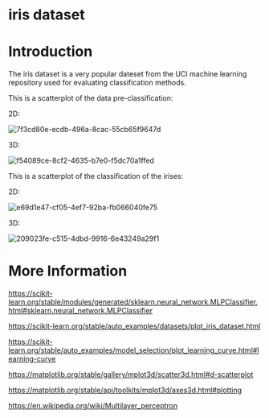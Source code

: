 # iris dataset 

# Introduction

The iris dataset is a very popular dateset from the UCI machine learning repository used for evaluating classification methods.

This is a scatterplot of the data pre-classification:

2D:

![7f3cd80e-ecdb-496a-8cac-55cb65f9647d](https://github.com/fletxcher/iris_dataset/assets/138326029/ff937a2d-5e9e-4b30-a3e8-04a83f206808)

3D:

![f54089ce-8cf2-4635-b7e0-f5dc70a1ffed](https://github.com/fletxcher/iris_dataset/assets/138326029/80d8d607-0ee7-404e-b9a1-9340dbb1d78e)


This is a scatterplot of the classification of the irises:

2D:

![e69d1e47-cf05-4ef7-92ba-fb066040fe75](https://github.com/fletxcher/iris_dataset/assets/138326029/bd06fa81-817d-46ae-8a69-34fdd66ae4e5)

3D:

![209023fe-c515-4dbd-9916-6e43249a29f1](https://github.com/fletxcher/iris_dataset/assets/138326029/185ffb54-2810-4a32-b82a-86f875e755a7)


# More Information

https://scikit-learn.org/stable/modules/generated/sklearn.neural_network.MLPClassifier.html#sklearn.neural_network.MLPClassifier

https://scikit-learn.org/stable/auto_examples/datasets/plot_iris_dataset.html

https://scikit-learn.org/stable/auto_examples/model_selection/plot_learning_curve.html#learning-curve

https://matplotlib.org/stable/gallery/mplot3d/scatter3d.html#d-scatterplot

https://matplotlib.org/stable/api/toolkits/mplot3d/axes3d.html#plotting

https://en.wikipedia.org/wiki/Multilayer_perceptron

